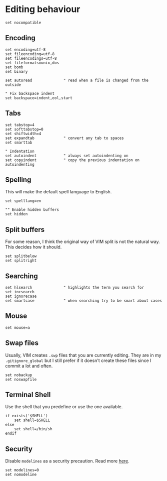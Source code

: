 # Editing behaviour

```vim
set nocompatible
```

## Encoding

```vim
set encoding=utf-8
set fileencoding=utf-8
set fileencodings=utf-8
set fileformats=unix,dos
set bomb
set binary
```

```vim
set autoread              " read when a file is changed from the outside

" Fix backspace indent
set backspace=indent,eol,start
```

## Tabs

```vim
set tabstop=4
set softtabstop=0
set shiftwidth=4
set expandtab             " convert any tab to spaces
set smarttab
```

```vim
" Indentation
set autoindent            " always set autoindenting on
set copyindent            " copy the previous indentation on autoindenting
```

## Spelling

This will make the default spell language to English.

```vim
set spelllang=en
```

```vim
"" Enable hidden buffers
set hidden
```
## Split buffers

For some reason, I think the original way of VIM split is not the natural way.
This decides how it should.

```vim
set splitbelow
set splitright
```

## Searching

```vim
set hlsearch              " highlights the term you search for
set incsearch
set ignorecase
set smartcase             " when searching try to be smart about cases
```

## Mouse

```vim
set mouse=a
```

## Swap files

Usually, VIM creates `.swp` files that you are currently editing. They are in
my `.gitignore_global` but I still prefer if it doesn't create these files
since I commit a lot and often.

```vim
set nobackup
set noswapfile
```

## Terminal Shell

Use the shell that you predefine or use the one available.

```vim
if exists('$SHELL')
    set shell=$SHELL
else
    set shell=/bin/sh
endif
```

## Security

Disable `modelines` as a security precaution. Read more
[here](https://github.com/numirias/security/blob/master/doc/2019-06-04_ace-vim-neovim.md).

```vim
set modelines=0
set nomodeline
```

